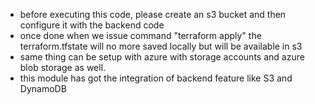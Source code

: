 - before executing this code, please create an s3 bucket and then configure it with the backend code
- once done when we issue command "terraform apply" the terraform.tfstate will no more saved locally but will be available in s3
- same thing can be setup with azure with storage accounts and azure blob storage as well.
- this module has got the integration of backend feature like S3 and DynamoDB
